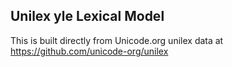 Unilex yle Lexical Model
----------------------

This is built directly from Unicode.org unilex data at
https://github.com/unicode-org/unilex
